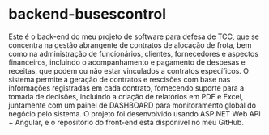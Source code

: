 # backend-busescontrol
Este é o back-end do meu projeto de software para defesa de TCC, que se concentra na gestão abrangente de contratos de alocação de frota, bem como na administração de funcionários, clientes, fornecedores e aspectos financeiros, incluindo o acompanhamento e pagamento de despesas e receitas, que podem ou não estar vinculados a contratos específicos.  O sistema permite a geração de contratos e rescisões com base nas informações registradas em cada contrato, fornecendo suporte para a tomada de decisões, incluindo a criação de relatórios em PDF e Excel, juntamente com um painel de DASHBOARD para monitoramento global do negócio pelo sistema. O projeto foi desenvolvido usando ASP.NET Web API + Angular, e o repositório do front-end está disponível no meu GitHub.
